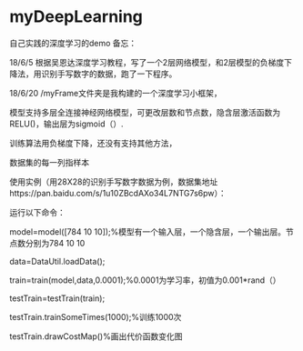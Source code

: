 # myDeepLearning
自己实践的深度学习的demo
备忘：

18/6/5 根据吴恩达深度学习教程，写了一个2层网络模型，和2层模型的负梯度下降法，用识别手写数字的数据，跑了一下程序。

18/6/20 /myFrame文件夹是我构建的一个深度学习小框架，

模型支持多层全连接神经网络模型，可更改层数和节点数，隐含层激活函数为RELU()，输出层为sigmoid（）.

训练算法用负梯度下降，还没有支持其他方法，

数据集的每一列指样本

使用实例（用28X28的识别手写数字数据为例，数据集地址https://pan.baidu.com/s/1u10ZBcdAXo34L7NTG7s6pw）：

运行以下命令：

model=model([784 10 10]);%模型有一个输入层，一个隐含层，一个输出层。节点数分别为784 10 10

data=DataUtil.loadData();

train=train(model,data,0.0001);%0.0001为学习率，初值为0.001*rand（）

testTrain=testTrain(train);

testTrain.trainSomeTimes(1000);%训练1000次

testTrain.drawCostMap()%画出代价函数变化图


